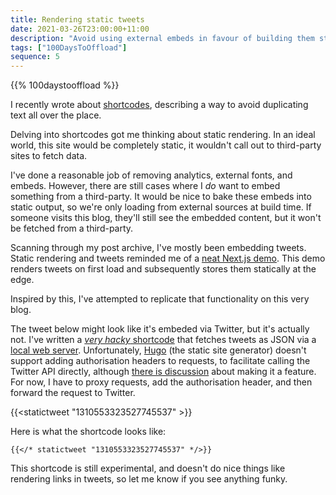 ```yaml
---
title: Rendering static tweets
date: 2021-03-26T23:00:00+11:00
description: "Avoid using external embeds in favour of building them statically and rendering them as HTML."
tags: ["100DaysToOffload"]
sequence: 5
---
```


{{% 100daystooffload %}}

I recently wrote about [shortcodes](/post/custom-hugo-shortcodes), describing a way to avoid duplicating text all over the place.

Delving into shortcodes got me thinking about static rendering. In an ideal world, this site would be completely static, it wouldn't call out to third-party sites to fetch data. 

I've done a reasonable job of removing analytics, external fonts, and embeds. However, there are still cases where I _do_ want to embed something from a third-party. It would be nice to bake these embeds into static output, so we're only loading from external sources at build time. If someone visits this blog, they'll still see the embedded content, but it won't be fetched from a third-party.

Scanning through my post archive, I've mostly been embedding tweets. Static rendering and tweets reminded me of a [neat Next.js demo](https://static-tweet.vercel.app). This demo renders tweets on first load and subsequently stores them statically at the edge.

Inspired by this, I've attempted to replicate that functionality on this very blog.

The tweet below might look like it's embeded via Twitter, but it's actually not. I've written a [_very hacky_ shortcode](https://github.com/hugomd/blog/blob/4c9554dda22e612dc511ce69ced3cc0006d541d9/layouts/shortcodes/statictweet.html) that fetches tweets as JSON via a [local web server](https://github.com/hugomd/blog/blob/4c9554dda22e612dc511ce69ced3cc0006d541d9/twitter-proxy/index.js). Unfortunately, [Hugo](https://gohugo.io) (the static site generator) doesn't support adding authorisation headers to requests, to facilitate calling the Twitter API directly, although [there is discussion](https://github.com/gohugoio/hugo/issues/5617#issuecomment-801767375) about making it a feature. For now, I have to proxy requests, add the authorisation header, and then forward the request to Twitter.

{{<statictweet "1310553323527745537" >}}

Here is what the shortcode looks like:

```
{{</* statictweet "1310553323527745537" */>}}
```

This shortcode is still experimental, and doesn't do nice things like rendering links in tweets, so let me know if you see anything funky.
